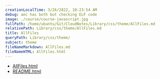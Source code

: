 ```yaml
---
creationLocalTime: 3/26/2022, 10:23:54 AM
debug: aec has both but checking ELF code
image: ./course/course-javascript.jpg
fullPath: /home/ubuntu/Git/CloudNotes/Library/css/theme/AllFiles.md
relativePath: Library/css/theme/AllFiles.md
title: AllFiles
queryPath: Library/css/theme/
subject: theme
fileNameMarkdown: AllFiles.md
fileNameHTML: AllFiles.html
---
```



<!-- toc -->
<!-- tocstop -->

* [AllFiles.html](AllFiles.html)
* [README.html](README.html)
